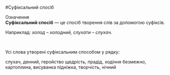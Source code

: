 #Суфіксальний спосіб

<div class="space">
<div class="eoz-wrap">
<span class="eoz">Означення</span>
<div class="eoz-text">
<b>Суфіксальний спосіб</b> — це спосiб творення слiв за допомогою суфiксiв.
</div>
</div>
</div>

Наприклад: <i>холод – холодний, слухати – слухач</i>.


<br>
<quiz correctLabel="correct" incorrectLabel="incorrect" checkLabel="check">
    <question text="">
       <p>Усі слова утворені суфіксальним способом у рядку:</p>
        <answer correct>слухач, денний, геройство</answer>
        <answer>щедрість, прадід, ходіння</answer>
        <answer>безмежно, картоплина, висуванка</answer>
        <answer>підніжка, творчість, нічний</answer>
    </question>
</quiz>
